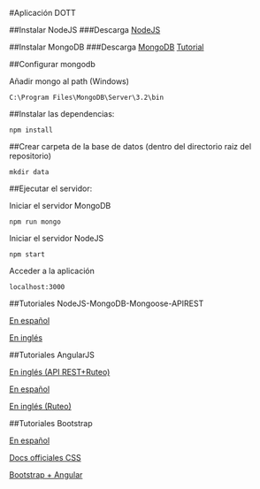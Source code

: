 #Aplicación DOTT

##Instalar NodeJS
###Descarga
[NodeJS](https://nodejs.org/en/)

##Instalar MongoDB
###Descarga
[MongoDB](https://www.mongodb.org/downloads#production)
[Tutorial](https://docs.mongodb.org/manual/tutorial/install-mongodb-on-windows/)

##Configurar mongodb

Añadir mongo al path (Windows)
```
C:\Program Files\MongoDB\Server\3.2\bin
```

##Instalar las dependencias:
```
npm install
```
##Crear carpeta de la base de datos
(dentro del directorio raiz del repositorio)
```
mkdir data
```

##Ejecutar el servidor:

Iniciar el servidor MongoDB
```
npm run mongo
```
Iniciar el servidor NodeJS
```
npm start
```
Acceder a la aplicación
```
localhost:3000
```

##Tutoriales NodeJS-MongoDB-Mongoose-APIREST

[En español](https://carlosazaustre.es/blog/como-crear-una-api-rest-usando-node-js/)

[En inglés](https://scotch.io/tutorials/using-mongoosejs-in-node-js-and-mongodb-applications)

##Tutoriales AngularJS

[En inglés (API REST+Ruteo)](http://www.sitepoint.com/creating-crud-app-minutes-angulars-resource/)

[En español](https://carlosazaustre.es/blog/tutorial-ejemplo-de-aplicacion-web-con-angular-js-y-api-rest-con-node/)

[En inglés (Ruteo)](https://scotch.io/tutorials/angular-routing-using-ui-router)

##Tutoriales Bootstrap

[En español](https://librosweb.es/libro/bootstrap_3/)

[Docs officiales CSS](http://getbootstrap.com/css/)

[Bootstrap + Angular](https://angular-ui.github.io/bootstrap/)
